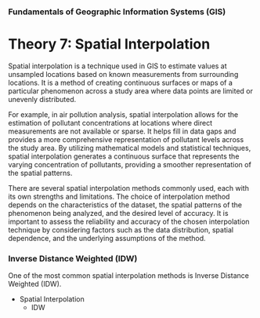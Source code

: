 
### Fundamentals of Geographic Information Systems (GIS)

# Theory 7: Spatial Interpolation

Spatial interpolation is a technique used in GIS to estimate values at unsampled locations based on known measurements from surrounding locations. It is a method of creating continuous surfaces or maps of a particular phenomenon across a study area where data points are limited or unevenly distributed.

For example, in air pollution analysis, spatial interpolation allows for the estimation of pollutant concentrations at locations where direct measurements are not available or sparse. It helps fill in data gaps and provides a more comprehensive representation of pollutant levels across the study area. By utilizing mathematical models and statistical techniques, spatial interpolation generates a continuous surface that represents the varying concentration of pollutants, providing a smoother representation of the spatial patterns.

There are several spatial interpolation methods commonly used, each with its own strengths and limitations. The choice of interpolation method depends on the characteristics of the dataset, the spatial patterns of the phenomenon being analyzed, and the desired level of accuracy. It is important to assess the reliability and accuracy of the chosen interpolation technique by considering factors such as the data distribution, spatial dependence, and the underlying assumptions of the method.

### Inverse Distance Weighted (IDW)
One of the most common spatial interpolation methods is Inverse Distance Weighted (IDW). 
- Spatial Interpolation
	- IDW

<!--stackedit_data:
eyJoaXN0b3J5IjpbLTkxODk4NDk3LC0xODI2NjEzMDQwXX0=
-->